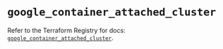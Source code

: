 # `google_container_attached_cluster`

Refer to the Terraform Registry for docs: [`google_container_attached_cluster`](https://registry.terraform.io/providers/hashicorp/google/6.11.1/docs/resources/container_attached_cluster).
